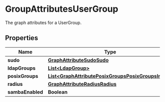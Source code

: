 

# GroupAttributesUserGroup

The graph attributes for a UserGroup.

## Properties

| Name | Type | Description | Notes |
|------------ | ------------- | ------------- | -------------|
|**sudo** | [**GraphAttributeSudoSudo**](GraphAttributeSudoSudo.md) |  |  [optional] |
|**ldapGroups** | [**List&lt;LdapGroup&gt;**](LdapGroup.md) |  |  [optional] |
|**posixGroups** | [**List&lt;GraphAttributePosixGroupsPosixGroupsInner&gt;**](GraphAttributePosixGroupsPosixGroupsInner.md) |  |  [optional] |
|**radius** | [**GraphAttributeRadiusRadius**](GraphAttributeRadiusRadius.md) |  |  [optional] |
|**sambaEnabled** | **Boolean** |  |  [optional] |



